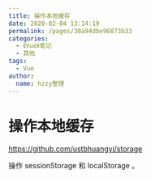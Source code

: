 ```yaml
---
title: 操作本地缓存
date: 2020-02-04 13:14:19
permalink: /pages/30a94dbe96873b33
categories:
  - 《Vue》笔记
  - 其他
tags:
  - Vue
author:
  name: hzzy整理
---
```

# 操作本地缓存

<https://github.com/ustbhuangyi/storage>

操作 sessionStorage 和 localStorage 。
